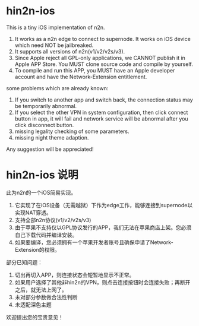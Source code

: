 # hin2n-ios
This is a tiny iOS implementation of n2n.

1. It works as a n2n edge to connect to supernode. It works on iOS device which need NOT be jailbreaked.
2. It supports all versions of n2n(v1/v2/v2s/v3).
3. Since Apple reject all GPL-only applications, we CANNOT publish it in Apple APP Store. You MUST clone source code and compile by yourself.
4. To compile and run this APP, you MUST have an Apple developer account and have the Network-Extension entitlement.

some problems which are already known:
1. If you switch to another app and switch back, the connection status may be temporarily abnormal.
2. If you select the other VPN in system configuration, then click connect button in app, it will fail and network service will be abnormal after you click disconnect button.
3. missing legality checking of some parameters.
4. missing night theme adaption.


Any suggestion will be appreciated!


# hin2n-ios 说明
此为n2n的一个iOS简易实现。

1. 它实现了在iOS设备（无需越狱）下作为edge工作，能够连接到supernode以实现NAT穿透。
2. 支持全部n2n协议(v1/v2/v2s/v3)
3. 由于苹果不支持仅以GPL协议发行的APP，我们无法在苹果商店上架。您必须自己下载代码并编译安装。
4. 如果要编译，您必须拥有一个苹果开发者账号且确保申请了Network-Extension的权限。

部分已知问题：
1. 切出再切入APP，则连接状态会短暂地显示不正常。
2. 如果用户选择了其他非hin2n的VPN，则点击连接按钮时会连接失败；再断开之后，就无法上网了。
3. 未对部分参数做合法性判断
4. 未适配深色主题

欢迎提出您的宝贵意见！
